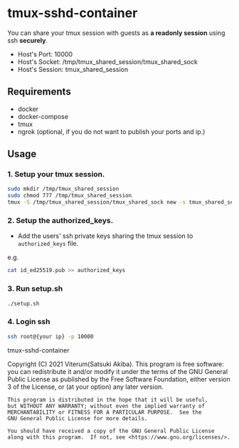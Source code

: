 # tmux-sshd-container

You can share your tmux session with guests as **a readonly session** using ssh **securely**.

* Host's Port: 10000
* Host's Socket: /tmp/tmux_shared_session/tmux_shared_sock
* Host's Session: tmux_shared_session

## Requirements

* docker
* docker-compose
* tmux
* ngrok (optional, if you do not want to publish your ports and ip.)

## Usage

### 1. Setup your tmux session.

```bash
sudo mkdir /tmp/tmux_shared_session
sudo chmod 777 /tmp/tmux_shared_session
tmux -S /tmp/tmux_shared_session/tmux_shared_sock new -s tmux_shared_session
```

### 2. Setup the authorized_keys.

* Add the users' ssh private keys sharing the tmux session to `authorized_keys` file.

e.g.
```bash
cat id_ed25519.pub >> authorized_keys
```

### 3. Run setup.sh

```bash
./setup.sh
````

### 4. Login ssh

```bash
ssh root@{your ip} -p 10000
```

tmux-sshd-container

Copyright (C) 2021 Viterum(Satsuki Akiba).
This program is free software: you can redistribute it and/or modify
it under the terms of the GNU General Public License as published by
the Free Software Foundation, either version 3 of the License, or
    (at your option) any later version.

    This program is distributed in the hope that it will be useful,
    but WITHOUT ANY WARRANTY; without even the implied warranty of
    MERCHANTABILITY or FITNESS FOR A PARTICULAR PURPOSE.  See the
    GNU General Public License for more details.
    
    You should have received a copy of the GNU General Public License
    along with this program.  If not, see <https://www.gnu.org/licenses/>.
